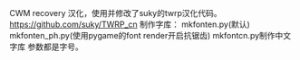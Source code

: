 CWM recovery 汉化，使用并修改了suky的twrp汉化代码。
https://github.com/suky/TWRP_cn
制作字库：
mkfonten.py(默认)
mkfonten_ph.py(使用pygame的font render开启抗锯齿)
mkfontcn.py制作中文字库
参数都是字号。
